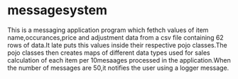 # messagesystem

This is a messaging application program which fethch values of item name,occurances,price and adjustment data from a csv file containing 62 rows of data.It late puts this values inside their respective pojo classes.The pojo classes then creates maps of different data types used for sales calculation of each item per 10mesaages processed in the application.When the number of messages are 50,it notifies the user using a logger message.
